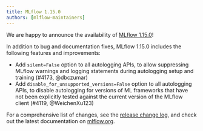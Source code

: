 ```yaml
---
title: MLflow 1.15.0
authors: [mlflow-maintainers]
---
```


We are happy to announce the availability of [MLflow 1.15.0](https://github.com/mlflow/mlflow/releases/tag/v1.15.0)!

In addition to bug and documentation fixes, MLflow 1.15.0 includes the following features and improvements:

- Add `silent=False` option to all autologging APIs, to allow suppressing MLflow warnings and logging statements during autologging setup and training (#4173, @dbczumar)
- Add `disable_for_unsupported_versions=False` option to all autologging APIs, to disable autologging for versions of ML frameworks that have not been explicitly tested against the current version of the MLflow client (#4119, @WeichenXu123)

For a comprehensive list of changes, see the [release change log](https://github.com/mlflow/mlflow/releases/tag/v1.15.0), and check out the latest documentation on [mlflow.org](http://mlflow.org/).
